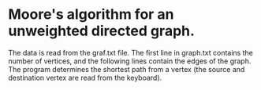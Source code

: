 # Moore's algorithm for an unweighted directed graph. 
The data is read from the graf.txt file. The first line in graph.txt contains the number of vertices, and the following lines contain the edges of the graph. The program determines the shortest path from a vertex (the source and destination vertex are read from the keyboard).
